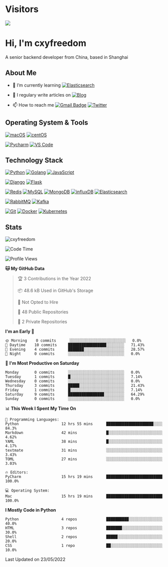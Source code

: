# Visitors

[![](https://el-psy-congroo-counter.glitch.me/count.svg)](https://glitch.com/~el-psy-congroo-counter)

# Hi, I'm cxyfreedom

A senior backend developer from China, based in Shanghai

## About Me

- 🌱 I’m currently learning [![Elasticsearch](https://img.shields.io/badge/-Elasticsearch-005571?style=for-the-badge&logo=Elasticsearch&logoColor=ffffff)](https://www.elastic.co/)

- 📝 I regulary write articles on [![Blog](https://img.shields.io/badge/-reishin.me-FF4088?style=for-the-badge&logo=Hugo&logoColor=ffffff)](https://reishin.me)

- 📫 How to reach me [![Gmail Badge](https://img.shields.io/badge/-gmail-c14438?style=for-the-badge&logo=Gmail&logoColor=ffffff)](mailto:cxydfreedom@gmail.com) [![Twitter](https://img.shields.io/badge/twitter-1DA1F2.svg?style=for-the-badge&logo=twitter&logoColor=ffffff)](https://twitter.com/cxyfreedom)

## Operating System & Tools

[![macOS](https://img.shields.io/badge/macOS-Mojave-292e33?style=flat-square&logo=apple&logoColor=ffffff)](https://www.apple.com/macos/mojave/)
[![centOS](https://img.shields.io/badge/CentOS-7.0-blue?style=flat-square&logo=CentOS&logoColor=262577)](https://www.centos.org/)

[![Pycharm](https://img.shields.io/badge/IDE-PyCharm-yellow?style=flat-square&logo=JetBrains)](https://www.jetbrains.com/pycharm/)
[![VS Code](https://img.shields.io/badge/IDE-VSCode-%23007ACC?style=flat-square&logo=Visual-studio-code)](https://code.visualstudio.com/)

## Technology Stack

[![Python](https://img.shields.io/badge/-Python-3776AB?style=flat-square&logo=python&logoColor=ffffff)](https://www.python.org/)
[![Golang](https://img.shields.io/badge/-Golang-00ADD8?style=flat-square&logo=go&logoColor=ffffff)](https://golang.org/)
[![JavaScript](https://img.shields.io/badge/-JavaScript-%23F7DF1C?style=flat-square&logo=javascript&logoColor=000000&labelColor=%23F7DF1C&color=%23FFCE5A)](https://www.javascript.com/)

[![Django](https://img.shields.io/badge/-Django-092E20?style=flat-square&logo=Django&logoColor=ffffff)](https://www.djangoproject.com/)
[![Flask](https://img.shields.io/badge/-Flask-000000?style=flat-square&logo=Flask&logoColor=ffffff)](https://flask.palletsprojects.com/)

[![Redis](https://img.shields.io/badge/-Redis-DC382D?style=flat-square&logo=Redis&logoColor=ffffff)](https://redis.io/)
[![MySQL](https://img.shields.io/badge/-MySQL-4479A1?style=flat-square&logo=MySQL&logoColor=ffffff)](https://www.mysql.com/)
[![MongoDB](https://img.shields.io/badge/-MongoDB-47A248?style=flat-square&logo=MongoDB&logoColor=ffffff)](https://www.mongodb.com/)
[![influxDB](https://img.shields.io/badge/-influxDB-22ADF6?style=flat-square&logo=influxDB&logoColor=ffffff)](https://www.influxdata.com/)
[![Elasticsearch](https://img.shields.io/badge/-Elasticsearch-005571?style=flat-square&logo=Elasticsearch&logoColor=ffffff)](https://www.elastic.co/)

[![RabbitMQ](https://img.shields.io/badge/-RabbitMQ-FF6600?style=flat-square&logo=RabbitMQ&logoColor=ffffff)](https://www.rabbitmq.com/)
[![Kafka](https://img.shields.io/badge/-Kafka-000000?style=flat-square&logo=Apache%20kafka&logoColor=ffffff)](https://kafka.apache.org/)

[![Git](https://img.shields.io/badge/-Git-%23F05032?style=flat-square&logo=git&logoColor=%23ffffff)](https://git-scm.com/)
[![Docker](https://img.shields.io/badge/-Docker-2496ED?style=flat-square&logo=docker&logoColor=ffffff)](https://www.docker.com/)
[![Kubernetes](https://img.shields.io/badge/-Kubernetes-326CE5?style=flat-square&logo=Kubernetes&logoColor=ffffff)](https://kubernetes.io/)

## Stats

<p><img src="https://github-readme-stats.vercel.app/api?username=cxyfreedom&show_icons=true&theme=dracula" alt="cxyfreedom" /></p>

<!--START_SECTION:waka-->
![Code Time](http://img.shields.io/badge/Code%20Time-1%2C674%20hrs%2017%20mins-blue)

![Profile Views](http://img.shields.io/badge/Profile%20Views-257-blue)

**🐱 My GitHub Data** 

> 🏆 3 Contributions in the Year 2022
 > 
> 📦 48.6 kB Used in GitHub's Storage 
 > 
> 🚫 Not Opted to Hire
 > 
> 📜 48 Public Repositories 
 > 
> 🔑 2 Private Repositories  
 > 
**I'm an Early 🐤** 

```text
🌞 Morning    0 commits      ░░░░░░░░░░░░░░░░░░░░░░░░░   0.0% 
🌆 Daytime    10 commits     █████████████████░░░░░░░░   71.43% 
🌃 Evening    4 commits      ███████░░░░░░░░░░░░░░░░░░   28.57% 
🌙 Night      0 commits      ░░░░░░░░░░░░░░░░░░░░░░░░░   0.0%

```
📅 **I'm Most Productive on Saturday** 

```text
Monday       0 commits      ░░░░░░░░░░░░░░░░░░░░░░░░░   0.0% 
Tuesday      1 commits      █░░░░░░░░░░░░░░░░░░░░░░░░   7.14% 
Wednesday    0 commits      ░░░░░░░░░░░░░░░░░░░░░░░░░   0.0% 
Thursday     3 commits      █████░░░░░░░░░░░░░░░░░░░░   21.43% 
Friday       1 commits      █░░░░░░░░░░░░░░░░░░░░░░░░   7.14% 
Saturday     9 commits      ████████████████░░░░░░░░░   64.29% 
Sunday       0 commits      ░░░░░░░░░░░░░░░░░░░░░░░░░   0.0%

```


📊 **This Week I Spent My Time On** 

```text
💬 Programming Languages: 
Python                   12 hrs 55 mins      █████████████████████░░░░   84.3% 
Markdown                 42 mins             █░░░░░░░░░░░░░░░░░░░░░░░░   4.62% 
YAML                     38 mins             █░░░░░░░░░░░░░░░░░░░░░░░░   4.17% 
textmate                 31 mins             ░░░░░░░░░░░░░░░░░░░░░░░░░   3.43% 
TOML                     27 mins             ░░░░░░░░░░░░░░░░░░░░░░░░░   3.03%

🔥 Editors: 
PyCharm                  15 hrs 19 mins      █████████████████████████   100.0%

💻 Operating System: 
Mac                      15 hrs 19 mins      █████████████████████████   100.0%

```

**I Mostly Code in Python** 

```text
Python                   4 repos             ██████████░░░░░░░░░░░░░░░   40.0% 
HTML                     3 repos             ███████░░░░░░░░░░░░░░░░░░   30.0% 
Shell                    2 repos             █████░░░░░░░░░░░░░░░░░░░░   20.0% 
CSS                      1 repo              ██░░░░░░░░░░░░░░░░░░░░░░░   10.0%

```



 Last Updated on 23/05/2022
<!--END_SECTION:waka-->

<!--
**cxyfreedom/cxyfreedom** is a ✨ _special_ ✨ repository because its `README.md` (this file) appears on your GitHub profile.

Here are some ideas to get you started:

- 🔭 I’m currently working on ...
- 🌱 I’m currently learning ...
- 👯 I’m looking to collaborate on ...
- 🤔 I’m looking for help with ...
- 💬 Ask me about ...
- 📫 How to reach me: ...
- 😄 Pronouns: ...
- ⚡ Fun fact: ...
-->

